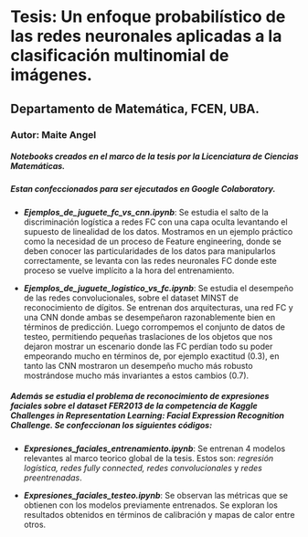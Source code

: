 # Tesis: Un enfoque probabilístico de las redes neuronales aplicadas a la clasificación multinomial de imágenes.
## Departamento de Matemática, FCEN, UBA.


### Autor: Maite Angel

##### Notebooks creados en el marco de la tesis por la Licenciatura de Ciencias Matemáticas. 
##### Estan confeccionados para ser ejecutados en Google Colaboratory.


* _**Ejemplos_de_juguete_fc_vs_cnn.ipynb**_: Se estudia el salto de la discriminación logística a redes FC con una capa oculta levantando el supuesto de linealidad de los datos. Mostramos en un ejemplo práctico como la necesidad de un proceso de Feature engineering, donde se deben conocer las particularidades de los datos para manipularlos correctamente, se levanta con las redes neuronales FC donde este proceso se vuelve implícito a la hora del entrenamiento.

* _**Ejemplos_de_juguete_logistico_vs_fc.ipynb**_: Se estudia el desempeño de las redes convolucionales, sobre el dataset MINST de reconocimiento de dígitos. Se entrenan dos arquitecturas, una red FC y una CNN donde ambas se desempeñaron razonablemente bien en términos de predicción. Luego corrompemos el conjunto de datos de testeo, permitiendo pequeñas traslaciones de los objetos que nos dejaron mostrar un escenario donde las FC perdían todo su poder empeorando mucho en términos de, por ejemplo exactitud (0.3), en tanto las CNN mostraron un desempeño mucho más robusto mostrándose mucho más invariantes a estos cambios (0.7).

##### Además se estudia el problema de reconocimiento de expresiones faciales sobre el dataset FER2013 de la competencia de Kaggle _Challenges in Representation Learning: Facial Expression Recognition Challenge_. Se confeccionan los siguientes códigos:

* _**Expresiones_faciales_entrenamiento.ipynb**_: Se entrenan 4 modelos relevantes al marco teorico global de la tesis. Estos son: _regresión logística, redes fully connected, redes convolucionales_ y _redes preentrenadas_.

* _**Expresiones_faciales_testeo.ipynb**_: Se observan las métricas que se obtienen con los modelos previamente entrenados. Se exploran los resultados obtenidos en términos de calibración y mapas de calor entre otros.

